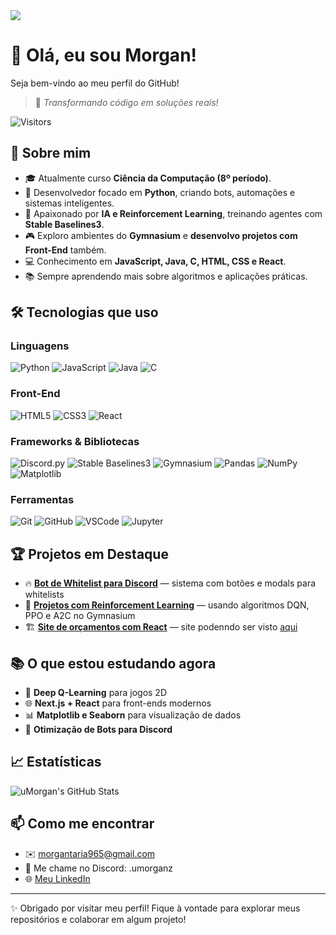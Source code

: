 <!-- Banner -->
<img src="https://capsule-render.vercel.app/api?type=waving&color=0:6a1b9a,100:ff6f00&height=200&section=header&text=Morgan%20👨‍💻&fontSize=40&fontColor=FFFFFF&animation=fadeIn" />

# 👋 Olá, eu sou Morgan!

Seja bem-vindo ao meu perfil do GitHub!

> 🚀 *Transformando código em soluções reais!*

![Visitors](https://komarev.com/ghpvc/?username=uMorgan&color=orange&style=flat-square)

## 🚀 Sobre mim

- 🎓 Atualmente curso **Ciência da Computação (8º período)**.
- 🎯 Desenvolvedor focado em **Python**, criando bots, automações e sistemas inteligentes.
- 🤖 Apaixonado por **IA e Reinforcement Learning**, treinando agentes com **Stable Baselines3**.
- 🎮 Exploro ambientes do **Gymnasium** e **desenvolvo projetos com Front-End** também.
- 💻 Conhecimento em **JavaScript, Java, C, HTML, CSS e React**.
- 📚 Sempre aprendendo mais sobre algoritmos e aplicações práticas.

## 🛠️ Tecnologias que uso

### Linguagens
![Python](https://img.shields.io/badge/Python-3776AB?style=for-the-badge&logo=python&logoColor=white)
![JavaScript](https://img.shields.io/badge/JavaScript-F7DF1E?style=for-the-badge&logo=javascript&logoColor=black)
![Java](https://img.shields.io/badge/Java-ED8B00?style=for-the-badge&logo=java&logoColor=white)
![C](https://img.shields.io/badge/C-00599C?style=for-the-badge&logo=c&logoColor=white)

### Front-End
![HTML5](https://img.shields.io/badge/HTML5-E34F26?style=for-the-badge&logo=html5&logoColor=white)
![CSS3](https://img.shields.io/badge/CSS3-1572B6?style=for-the-badge&logo=css3&logoColor=white)
![React](https://img.shields.io/badge/React-20232A?style=for-the-badge&logo=react&logoColor=61DAFB)

### Frameworks & Bibliotecas
![Discord.py](https://img.shields.io/badge/Discord.py-5865F2?style=for-the-badge&logo=discord&logoColor=white)
![Stable Baselines3](https://img.shields.io/badge/Stable--Baselines3-FF6F00?style=for-the-badge&logo=python&logoColor=white)
![Gymnasium](https://img.shields.io/badge/Gymnasium-6A1B9A?style=for-the-badge&logo=python&logoColor=white)
![Pandas](https://img.shields.io/badge/Pandas-150458?style=for-the-badge&logo=pandas&logoColor=white)
![NumPy](https://img.shields.io/badge/NumPy-013243?style=for-the-badge&logo=numpy&logoColor=white)
![Matplotlib](https://img.shields.io/badge/Matplotlib-11557C?style=for-the-badge&logo=plotly&logoColor=white)

### Ferramentas
![Git](https://img.shields.io/badge/Git-F05032?style=for-the-badge&logo=git&logoColor=white)
![GitHub](https://img.shields.io/badge/GitHub-181717?style=for-the-badge&logo=github&logoColor=white)
![VSCode](https://img.shields.io/badge/VS%20Code-007ACC?style=for-the-badge&logo=visual-studio-code&logoColor=white)
![Jupyter](https://img.shields.io/badge/Jupyter-F37626?style=for-the-badge&logo=jupyter&logoColor=white)

## 🏆 Projetos em Destaque

- 🔥 **[Bot de Whitelist para Discord](https://github.com/uMorgan/Bot-WL)** — sistema com botões e modals para whitelists
- 🤖 **[Projetos com Reinforcement Learning](https://github.com/uMorgan/ML-CD)** — usando algoritmos DQN, PPO e A2C no Gymnasium
- 🏗️ **[Site de orçamentos com React](https://github.com/uMorgan/JM-locacoes)** — site podenndo ser visto [aqui](https://umorgan.github.io/JM-locacoes/)

## 📚 O que estou estudando agora

- 🧠 **Deep Q-Learning** para jogos 2D
- 🌐 **Next.js + React** para front-ends modernos
- 📊 **Matplotlib e Seaborn** para visualização de dados
- 🐍 **Otimização de Bots para Discord**

## 📈 Estatísticas

![uMorgan's GitHub Stats](https://github-readme-stats.vercel.app/api?username=uMorgan&show_icons=true&theme=radical)

## 📫 Como me encontrar

- ✉️ morgantaria965@gmail.com
- 💬 Me chame no Discord: .umorganz
- 🌐 [Meu LinkedIn](https://www.linkedin.com/in/jo%C3%A3o-morgan-de-almeida-lins-do-vale-ab0094217/)

---

✨ Obrigado por visitar meu perfil! Fique à vontade para explorar meus repositórios e colaborar em algum projeto!
